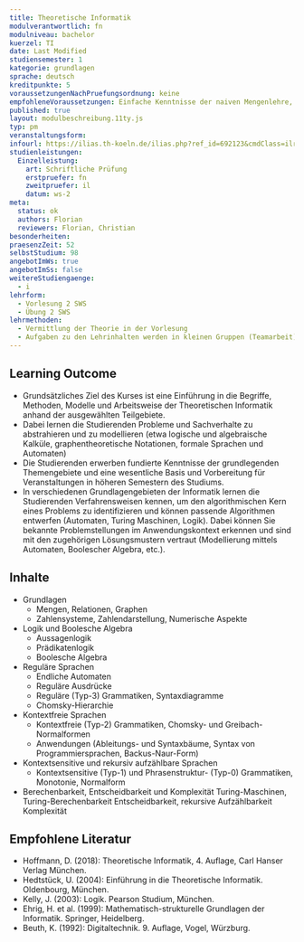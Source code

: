 ```yaml
---
title: Theoretische Informatik
modulverantwortlich: fn
modulniveau: bachelor
kuerzel: TI
date: Last Modified
studiensemester: 1
kategorie: grundlagen
sprache: deutsch
kreditpunkte: 5
voraussetzungenNachPruefungsordnung: keine
empfohleneVoraussetzungen: Einfache Kenntnisse der naiven Mengenlehre, wie sie in der Schule vermittelt und bei der mathematischen Begriffsbildung verwendet werden.
published: true
layout: modulbeschreibung.11ty.js
typ: pm
veranstaltungsform:
infourl: https://ilias.th-koeln.de/ilias.php?ref_id=692123&cmdClass=ilrepositorygui&cmdNode=w4&baseClass=ilrepositorygui
studienleistungen:
  Einzelleistung:
    art: Schriftliche Prüfung
    erstpruefer: fn
    zweitpruefer: il
    datum: ws-2
meta:
  status: ok
  authors: Florian
  reviewers: Florian, Christian
besonderheiten: 
praesenzZeit: 52
selbstStudium: 98
angebotImWs: true
angebotImSs: false
weitereStudiengaenge: 
  - i
lehrform:
  - Vorlesung 2 SWS
  - Übung 2 SWS
lehrmethoden:
  - Vermittlung der Theorie in der Vorlesung
  - Aufgaben zu den Lehrinhalten werden in kleinen Gruppen (Teamarbeit) selbständig gelöst. Die Lösungen sollen in den Übungsstunden vorgetragen und der Lösungsweg den Kommilitonen hierbei erläutert werden.  
---
```


## Learning Outcome
- Grundsätzliches Ziel des Kurses ist eine Einführung in die Begriffe, Methoden, Modelle und Arbeitsweise der Theoretischen Informatik anhand der ausgewählten Teilgebiete.
- Dabei lernen die Studierenden Probleme und Sachverhalte zu abstrahieren und zu modellieren (etwa logische und algebraische Kalküle, graphentheoretische Notationen, formale Sprachen und Automaten)
- Die Studierenden erwerben fundierte Kenntnisse der grundlegenden Themengebiete und eine wesentliche Basis und Vorbereitung für Veranstaltungen in höheren Semestern des Studiums.
- In verschiedenen Grundlagengebieten der Informatik lernen die Studierenden Verfahrensweisen kennen, um den algorithmischen Kern eines Problems zu identifizieren und können passende Algorithmen entwerfen (Automaten, Turing Maschinen, Logik). Dabei können Sie bekannte Problemstellungen im Anwendungskontext erkennen und sind mit den zugehörigen Lösungsmustern vertraut (Modellierung mittels Automaten, Boolescher Algebra, etc.).

## Inhalte
- Grundlagen
  - Mengen, Relationen, Graphen
  - Zahlensysteme, Zahlendarstellung, Numerische Aspekte
- Logik und Boolesche Algebra
  - Aussagenlogik
  - Prädikatenlogik
  - Boolesche Algebra
- Reguläre Sprachen
  - Endliche Automaten
  - Reguläre Ausdrücke
  - Reguläre (Typ-3) Grammatiken, Syntaxdiagramme
  - Chomsky-Hierarchie
- Kontextfreie Sprachen
  - Kontextfreie (Typ-2) Grammatiken, Chomsky- und Greibach-Normalformen
  - Anwendungen (Ableitungs- und Syntaxbäume, Syntax von Programmiersprachen, Backus-Naur-Form)
- Kontextsensitive und rekursiv aufzählbare Sprachen
  - Kontextsensitive (Typ-1) und Phrasenstruktur- (Typ-0) Grammatiken, Monotonie, Normalform
- Berechenbarkeit, Entscheidbarkeit und Komplexität
    Turing-Maschinen, Turing-Berechenbarkeit
    Entscheidbarkeit, rekursive Aufzählbarkeit
    Komplexität

## Empfohlene Literatur
- Hoffmann, D. (2018): Theoretische Informatik, 4. Auflage, Carl Hanser Verlag München.
- Hedtstück, U. (2004): Einführung in die Theoretische Informatik. Oldenbourg, München.
- Kelly, J. (2003): Logik. Pearson Studium, München.
- Ehrig, H. et al. (1999): Mathematisch-strukturelle Grundlagen der Informatik. Springer, Heidelberg.
- Beuth, K. (1992): Digitaltechnik. 9. Auflage, Vogel, Würzburg.

